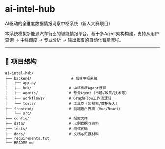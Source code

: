 # ai-intel-hub

AI驱动的全维度数据情报洞察中枢系统（新人大赛项目）

本系统模拟新能源汽车行业的智能情报平台，基于多Agent架构构建，支持从用户查询 → 中枢调度 → 专业分析 → 输出报告的自动化智能流程。

---

## 📁 项目结构

```text
ai-intel-hub/
├── backend/                  # 后端中枢系统
│   ├── app.py
│   ├── hub/                 # 中枢情报Agent逻辑
│   ├── agents/              # 专业Agent（市场/政策/技术等）
│   ├── workflows/           # GraphFlow工作流逻辑
│   └── tools/               # 工具类（如搜索/数据接入）
├── frontend/                # 前端用户界面（Vue/React）
│   └── src/
├── config/                  # 配置文件
├── data/                    # 示例数据与资料
├── tests/                   # 测试代码
├── docs/                    # 文档与汇报材料
├── requirements.txt
└── README.md
